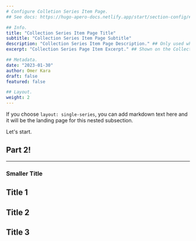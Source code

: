 ```yaml
---
# Configure Colletion Series Item Page.
## See docs: https://hugo-apero-docs.netlify.app/start/section-config/#lists-of-pages

## Info.
title: "Collection Series Item Page Title"
subtitle: "Collection Series Item Page Subtitle"
description: "Collection Series Item Page Description." ## Only used when "layout: single".
excerpt: "Collection Series Page Item Excerpt." ## Shown on the Collection Main Page, but does not shown on the Collection Main Page.

## Metadata.
date: "2023-01-30"
author: Omer Kara
draft: false
featured: false

## Layout.
weight: 2
---
```




If you choose `layout: single-series`, you can add markdown text here and it will be the landing page for this nested subsection.

Let's start.

## Part 2!
---

### Smaller Title

## Title 1

## Title 2

## Title 3
